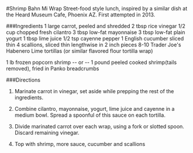 #Shrimp Bahn Mi Wrap
Street-food style lunch, inspired by a similar dish at the Heard Museum Cafe, Phoenix AZ. First attempted in 2013.

###Ingredients
1 large carrot, peeled and shredded
2 tbsp rice vinegar
1/2 cup chopped fresh cilantro
3 tbsp low-fat mayonnaise
3 tbsp low-fat plain yogurt
1 tbsp lime juice
1/2 tsp cayenne pepper
1 English cucumber sliced thin
4 scallions, sliced thin lengthwise in 2 inch pieces
8-10 Trader Joe's Habenero Lime tortillas (or similar flavored flour tortilla wrap)

1 lb frozen popcorn shrimp
-- or --
1 pound peeled cooked shrimp(tails removed), fried in Panko breadcrumbs

###Directions
1. Marinate carrot in vinegar, set aside while prepping the rest of the ingredients.

2. Combine cilantro, mayonnaise, yogurt, lime juice and cayenne in a medium bowl. Spread a spoonful of this sauce on each tortilla. 

3. Divide marinated carrot over each wrap, using a fork or slotted spoon. Discard remaining vinegar.

4. Top with shrimp, more sauce, cucumber and scallions
